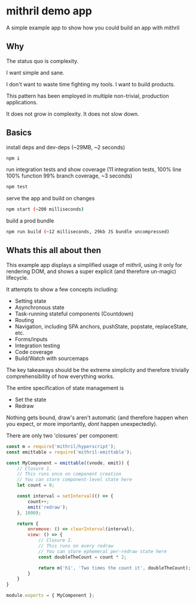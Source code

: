 # mithril demo app

A simple example app to show how you could build an app with mithril

## Why

The status quo is complexity.

I want simple and sane.

I don't want to waste time fighting my tools. I want to build products.

This pattern has been employed in multiple non-trivial, production applications.

It does not grow in complexity. It does not slow down.

## Basics

install deps and dev-deps (~29MB, ~2 seconds)
```sh
npm i
```
run integration tests and show coverage (11 integration tests, 100% line 100% function 99% branch coverage, ~3 seconds)
```sh
npm test
```
serve the app and build on changes
```sh
npm start (~200 milliseconds)
```
build a prod bundle
```sh
npm run build (~12 milliseconds, 29kb JS bundle uncompressed)
```

## Whats this all about then

This example app displays a simplified usage of mithril, using it only for rendering DOM, and shows a super explicit (and therefore un-magic) lifecycle.

It attempts to show a few concepts including:

 - Setting state
 - Asynchronous state
 - Task-running stateful components (Countdown)
 - Routing
 - Navigation, including SPA anchors, pushState, popstate, replaceState, etc.
 - Forms/inputs
 - Integration testing
 - Code coverage
 - Build/Watch with sourcemaps

The key takeaways should be the extreme simplicity and therefore trivially comprehensibility of how everything works.

The entire specification of state management is 
 - Set the state
 - Redraw

Nothing gets bound, draw's aren't automatic (and therefore happen when you expect, or more importantly, *dont* happen unexpectedly).

There are only two 'closures' per component:

```js
const m = require('mithril/hyperscript');
const emittable = require('mithril-emittable');

const MyComponent = emittable((vnode, emit)) {
	// Closure 1.
	// This runs once on component creation
	// You can store component-level state here
	let count = 0;

	const interval = setInterval(() => {
		count++;
		emit('redraw');
	}, 1000);

	return {
		onremove: () => clearInterval(interval),
		view: () => {
			// Closure 2.
			// This runs on every redraw
			// You can store ephemeral per-redraw state here
			const doubleTheCount = count * 2;

			return m('h1', 'Two times the count it', doubleTheCount);
		}
	}
}

module.exports = { MyComponent };
```
